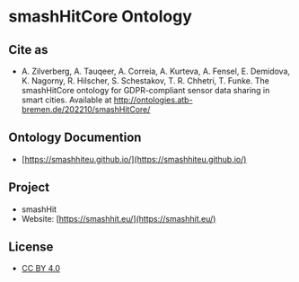 # smashHitCore Ontology

## Cite as
 - A. Zilverberg, A. Tauqeer, A. Correia, A. Kurteva, A. Fensel, E. Demidova, K. Nagorny, R. Hilscher, S. Schestakov, T. R. Chhetri, T. Funke. The smashHitCore ontology for GDPR-compliant sensor data sharing in smart cities. Available at http://ontologies.atb-bremen.de/202210/smashHitCore/


## Ontology Documention 
- [https://smashhiteu.github.io/](https://smashhiteu.github.io/)

## Project
- smashHit
- Website: [https://smashhit.eu/](https://smashhit.eu/)

## License
- [CC BY 4.0](https://creativecommons.org/licenses/by/4.0/)
